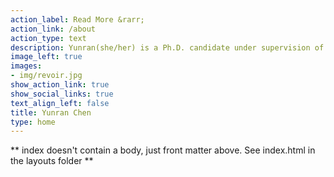 ```yaml
---
action_label: Read More &rarr;
action_link: /about
action_type: text
description: Yunran(she/her) is a Ph.D. candidate under supervision of [Dr. Surya Tokdar](http://www2.stat.duke.edu/~st118/) in Department of Statistical Science  at Duke University. She is interested in Bayesian factor model, nonparametric Bayes, and applications in neuroscience. Her goal is to serve as a bridge to connect various disciplines through developing statistical methods and models, and spread the concepts of statistics to the general public.
image_left: true
images:
- img/revoir.jpg
show_action_link: true
show_social_links: true
text_align_left: false
title: Yunran Chen
type: home
---
```


** index doesn't contain a body, just front matter above.
See index.html in the layouts folder **

